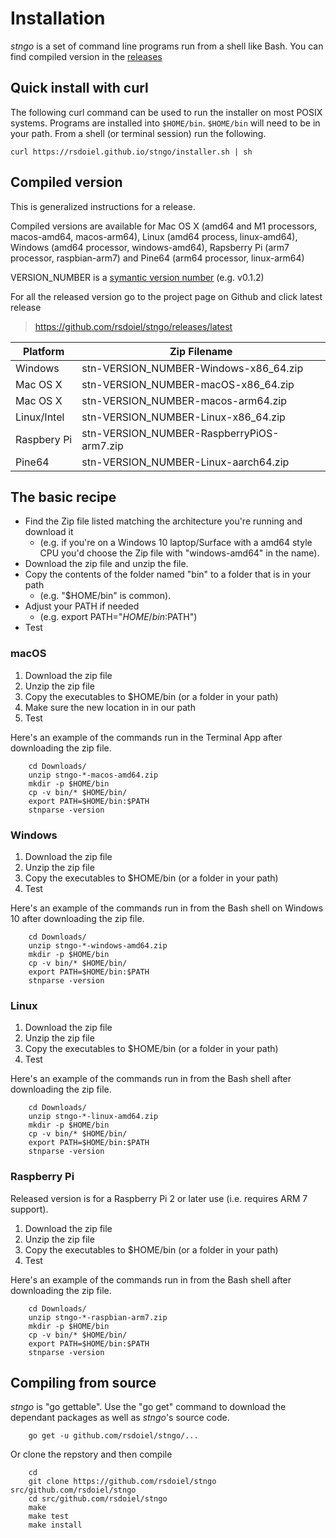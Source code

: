 
Installation
============

*stngo* is a set of command line programs run from a shell like Bash. You can find compiled
version in the [releases](https://github.com/rsdoiel/stngo/releases/latest) 

## Quick install with curl

The following curl command can be used to run the installer on most
POSIX systems. Programs are installed into `$HOME/bin`. `$HOME/bin` will
need to be in your path. From a shell (or terminal session) run the
following.

~~~
curl https://rsdoiel.github.io/stngo/installer.sh | sh
~~~

## Compiled version

This is generalized instructions for a release. 

Compiled versions are available for Mac OS X (amd64 and M1 processors, macos-amd64, macos-arm64), 
Linux (amd64 process, linux-amd64), Windows (amd64 processor, windows-amd64), 
Rapsberry Pi (arm7 processor, raspbian-arm7) and Pine64 (arm64 processor, linux-arm64)


VERSION_NUMBER is a [symantic version number](http://semver.org/) (e.g. v0.1.2)


For all the released version go to the project page on Github and click latest release

>    https://github.com/rsdoiel/stngo/releases/latest


| Platform    | Zip Filename                           |
|-------------|----------------------------------------|
| Windows     | stn-VERSION_NUMBER-Windows-x86_64.zip |
| Mac OS X    | stn-VERSION_NUMBER-macOS-x86_64.zip  |
| Mac OS X    | stn-VERSION_NUMBER-macos-arm64.zip  |
| Linux/Intel | stn-VERSION_NUMBER-Linux-x86_64.zip   |
| Raspbery Pi | stn-VERSION_NUMBER-RaspberryPiOS-arm7.zip |
| Pine64      | stn-VERSION_NUMBER-Linux-aarch64.zip   |


## The basic recipe

+ Find the Zip file listed matching the architecture you're running and download it
    + (e.g. if you're on a Windows 10 laptop/Surface with a amd64 style CPU you'd choose the Zip file with "windows-amd64" in the name).
+ Download the zip file and unzip the file.  
+ Copy the contents of the folder named "bin" to a folder that is in your path 
    + (e.g. "$HOME/bin" is common).
+ Adjust your PATH if needed
    + (e.g. export PATH="$HOME/bin:$PATH")
+ Test


### macOS

1. Download the zip file
2. Unzip the zip file
3. Copy the executables to $HOME/bin (or a folder in your path)
4. Make sure the new location in in our path
5. Test

Here's an example of the commands run in the Terminal App after downloading the 
zip file.

```shell
    cd Downloads/
    unzip stngo-*-macos-amd64.zip
    mkdir -p $HOME/bin
    cp -v bin/* $HOME/bin/
    export PATH=$HOME/bin:$PATH
    stnparse -version
```

### Windows

1. Download the zip file
2. Unzip the zip file
3. Copy the executables to $HOME/bin (or a folder in your path)
4. Test

Here's an example of the commands run in from the Bash shell on Windows 10 after
downloading the zip file.

```shell
    cd Downloads/
    unzip stngo-*-windows-amd64.zip
    mkdir -p $HOME/bin
    cp -v bin/* $HOME/bin/
    export PATH=$HOME/bin:$PATH
    stnparse -version
```


### Linux 

1. Download the zip file
2. Unzip the zip file
3. Copy the executables to $HOME/bin (or a folder in your path)
4. Test

Here's an example of the commands run in from the Bash shell after
downloading the zip file.

```shell
    cd Downloads/
    unzip stngo-*-linux-amd64.zip
    mkdir -p $HOME/bin
    cp -v bin/* $HOME/bin/
    export PATH=$HOME/bin:$PATH
    stnparse -version
```


### Raspberry Pi

Released version is for a Raspberry Pi 2 or later use (i.e. requires ARM 7 support).

1. Download the zip file
2. Unzip the zip file
3. Copy the executables to $HOME/bin (or a folder in your path)
4. Test

Here's an example of the commands run in from the Bash shell after
downloading the zip file.

```shell
    cd Downloads/
    unzip stngo-*-raspbian-arm7.zip
    mkdir -p $HOME/bin
    cp -v bin/* $HOME/bin/
    export PATH=$HOME/bin:$PATH
    stnparse -version
```


Compiling from source
---------------------

_stngo_ is "go gettable".  Use the "go get" command to download the dependant packages
as well as _stngo_'s source code.

```shell
    go get -u github.com/rsdoiel/stngo/...
```

Or clone the repstory and then compile

```shell
    cd
    git clone https://github.com/rsdoiel/stngo src/github.com/rsdoiel/stngo
    cd src/github.com/rsdoiel/stngo
    make
    make test
    make install
```

